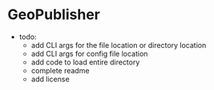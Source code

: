 # GeoPublisher 

- todo:
  - add CLI args for the file location or directory location
  - add CLI args for config file location
  - add code to load entire directory 
  - complete readme
  - add license